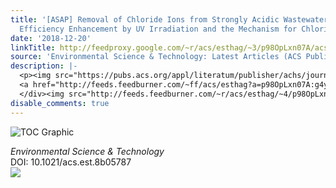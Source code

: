 ```yaml
---
title: '[ASAP] Removal of Chloride Ions from Strongly Acidic Wastewater Using Cu(0)/Cu(II):
  Efficiency Enhancement by UV Irradiation and the Mechanism for Chloride Ions Removal'
date: '2018-12-20'
linkTitle: http://feedproxy.google.com/~r/acs/esthag/~3/p98OpLxn07A/acs.est.8b05787
source: 'Environmental Science & Technology: Latest Articles (ACS Publications)'
description: |-
  <p><img src="https://pubs.acs.org/appl/literatum/publisher/achs/journals/content/esthag/0/esthag.ahead-of-print/acs.est.8b05787/20181220/images/medium/es-2018-057879_0007.gif" alt="TOC Graphic"/></p><div><cite>Environmental Science & Technology</cite></div><div>DOI: 10.1021/acs.est.8b05787</div><div class="feedflare">
  <a href="http://feeds.feedburner.com/~ff/acs/esthag?a=p98OpLxn07A:g4y_O8yv9Q0:yIl2AUoC8zA"><img src="http://feeds.feedburner.com/~ff/acs/esthag?d=yIl2AUoC8zA" border="0"></img></a>
  </div><img src="http://feeds.feedburner.com/~r/acs/esthag/~4/p98OpLxn07A" height="1" width="1" ...
disable_comments: true
---
```

<p><img src="https://pubs.acs.org/appl/literatum/publisher/achs/journals/content/esthag/0/esthag.ahead-of-print/acs.est.8b05787/20181220/images/medium/es-2018-057879_0007.gif" alt="TOC Graphic"/></p><div><cite>Environmental Science & Technology</cite></div><div>DOI: 10.1021/acs.est.8b05787</div><div class="feedflare">
<a href="http://feeds.feedburner.com/~ff/acs/esthag?a=p98OpLxn07A:g4y_O8yv9Q0:yIl2AUoC8zA"><img src="http://feeds.feedburner.com/~ff/acs/esthag?d=yIl2AUoC8zA" border="0"></img></a>
</div><img src="http://feeds.feedburner.com/~r/acs/esthag/~4/p98OpLxn07A" height="1" width="1" ...